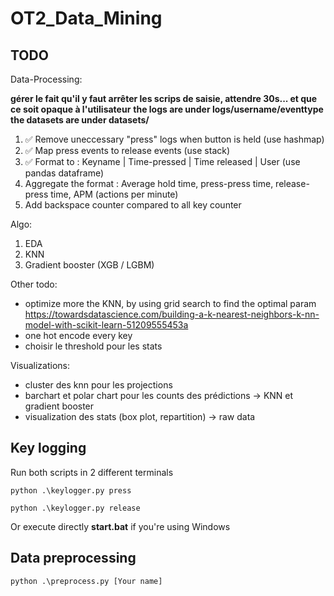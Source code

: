 # OT2_Data_Mining

## TODO

Data-Processing:

**gérer le fait qu'il y faut arrêter les scrips de saisie, attendre 30s... et que ce soit opaque à l'utilisateur**
**the logs are under logs/username/eventtype**
**the datasets are under datasets/**

1. ✅ Remove uneccessary "press" logs when button is held (use hashmap)
2. ✅ Map press events to release events (use stack)
3. ✅ Format to : Keyname | Time-pressed | Time released | User (use pandas dataframe)
4. Aggregate the format : Average hold time, press-press time, release-press time, APM (actions per minute)
5. Add backspace counter compared to all key counter

Algo:

1. EDA
2. KNN
3. Gradient booster (XGB / LGBM)

Other todo:

- optimize more the KNN, by using grid search to find the optimal param https://towardsdatascience.com/building-a-k-nearest-neighbors-k-nn-model-with-scikit-learn-51209555453a
- one hot encode every key
- choisir le threshold pour les stats

Visualizations:

- cluster des knn pour les projections
- barchart et polar chart pour les counts des prédictions -> KNN et gradient booster
- visualization des stats (box plot, repartition) -> raw data

## Key logging

Run both scripts in 2 different terminals

`python .\keylogger.py press`

`python .\keylogger.py release`

Or execute directly **start.bat** if you're using Windows

## Data preprocessing

`python .\preprocess.py [Your name]`
